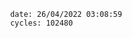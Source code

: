

                date: 26/04/2022 03:08:59
                cycles: 102480

                         